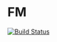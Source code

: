 # FM    
[![Build Status](https://travis-ci.org/flaver12/FM.svg?branch=master)](https://travis-ci.org/flaver12/FM)
